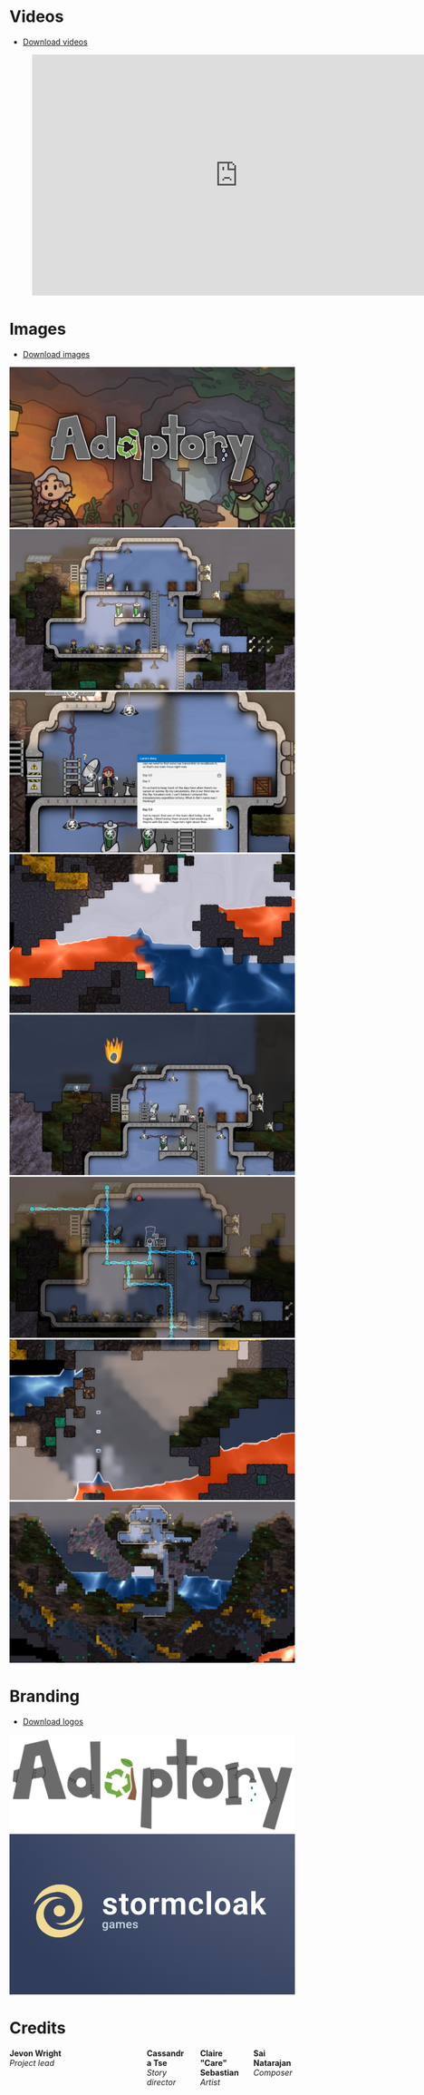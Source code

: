 # <a name="videos"></a>Videos

* [Download videos](https://drive.google.com/drive/folders/1WgJTYsf8yiNfpv-d2c1QvgU2KLPdZM6r?usp=sharing)

<figure class="video">
  <iframe width="725" height="425" src="https://www.youtube.com/embed/ipI3hEsth0A" title="YouTube video player" frameborder="0" allow="accelerometer; autoplay; clipboard-write; encrypted-media; gyroscope; picture-in-picture" allowfullscreen></iframe>
</figure>

# <a name="images"></a>Images

* [Download images](https://drive.google.com/drive/folders/1WgJTYsf8yiNfpv-d2c1QvgU2KLPdZM6r?usp=sharing)

<div class="gallery">
  <a href="/assets/images/press/main capsule 16x9@2x.png"><img src="/assets/images/press/main capsule 16x9@2x.png"></a>
  <a href="/assets/images/press/screenshots/base in progress.png"><img src="/assets/images/press/screenshots/base in progress.png"></a>
  <a href="/assets/images/press/screenshots/diary entry.png"><img src="/assets/images/press/screenshots/diary entry.png"></a>
  <a href="/assets/images/press/screenshots/liquids.png"><img src="/assets/images/press/screenshots/liquids.png"></a>
  <a href="/assets/images/press/screenshots/meteor.png"><img src="/assets/images/press/screenshots/meteor.png"></a>
  <a href="/assets/images/press/screenshots/pending build.png"><img src="/assets/images/press/screenshots/pending build.png"></a>
  <a href="/assets/images/press/screenshots/water drops.png"><img src="/assets/images/press/screenshots/water drops.png"></a>
  <a href="/assets/images/press/screenshots/zoomed out base.png"><img src="/assets/images/press/screenshots/zoomed out base.png"></a>
</div>

# <a name="branding"></a>Branding

* [Download logos](https://drive.google.com/drive/folders/1WgJTYsf8yiNfpv-d2c1QvgU2KLPdZM6r?usp=sharing)

<div class="gallery">
  <a href="/assets/images/press/adaptory logo@1x.png"><img src="/assets/images/press/adaptory logo@1x.png"></a>
  <a href="/assets/images/press/stormcloak logo 16x9 zoom@2x.png"><img src="/assets/images/press/stormcloak logo 16x9 zoom@2x.png"></a>
</div>

# <a name="credits"></a>Credits

<div class="columns columns-4 credits">
  <div class="column">
    <b>Jevon Wright</b><br>
    <i>Project lead</i><br>
    <span class="socials">
      <a rel="me" class="highlight-inline" href="https://mastodon.social/soundasleep" title="Mastodon"><svg class="svg-icon"><use xlink:href="{{ '/assets/minima-social-icons.svg#mastodon' | relative_url }}"></use></svg></a>
      <a rel="me" class="highlight-inline" href="https://www.twitter.com/soundasleep" title="Twitter"><svg class="svg-icon"><use xlink:href="{{ '/assets/minima-social-icons.svg#twitter' | relative_url }}"></use></svg></a>
      <a rel="me" class="highlight-inline" href="https://www.linkedin.com/in/jevonwright/" title="LinkedIn"><svg class="svg-icon"><use xlink:href="{{ '/assets/minima-social-icons.svg#linkedin' | relative_url }}"></use></svg></a>
    </span>
  </div>
  <div class="column">
    <b>Cassandra Tse</b><br>
    <i>Story director</i><br>
    <span class="socials">
      <a rel="me" class="highlight-inline" href="https://www.twitter.com/lulamorashi" title="Twitter"><svg class="svg-icon"><use xlink:href="{{ '/assets/minima-social-icons.svg#twitter' | relative_url }}"></use></svg></a>
    </span>
  </div>
  <div class="column">
    <b>Claire "Care" Sebastian</b><br>
    <i>Artist</i><br>
    <span class="socials">
      <a rel="me" class="highlight-inline" href="https://www.twitter.com/careously" title="Twitter"><svg class="svg-icon"><use xlink:href="{{ '/assets/minima-social-icons.svg#twitter' | relative_url }}"></use></svg></a>
    </span>
  </div>
  <div class="column">
    <b>Sai Natarajan</b><br>
    <i>Composer</i><br>
    <span class="socials">
      <a rel="me" class="highlight-inline" href="https://www.twitter.com/viusmusic" title="Twitter"><svg class="svg-icon"><use xlink:href="{{ '/assets/minima-social-icons.svg#twitter' | relative_url }}"></use></svg></a>
    </span>
  </div>
</div>
